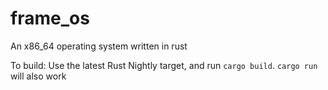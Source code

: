 # frame_os
An x86_64 operating system written in rust

To build: Use the latest Rust Nightly target, and run `cargo build`. `cargo run` will also work
